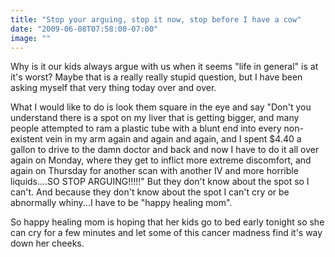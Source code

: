 ```yaml
---
title: "Stop your arguing, stop it now, stop before I have a cow"
date: "2009-06-08T07:58:00-07:00"
image: ""
---
```


Why is it our kids always argue with us when it seems "life in general" is at it's worst? Maybe that is a really really stupid question, but I have been asking myself that very thing today over and over.

What I would like to do is look them square in the eye and say "Don't you understand there is a spot on my liver that is getting bigger, and many people attempted to ram a plastic tube with a blunt end into every non-existent vein in my arm again and again and again, and I spent $4.40 a gallon to drive to the damn doctor and back and now I have to do it all over again on Monday, where they get to inflict more extreme discomfort, and again on Thursday for another scan with another IV and more horrible liquids....SO STOP ARGUING!!!!!" But they don't know about the spot so I can't. And because they don't know about the spot I can't cry or be abnormally whiny...I have to be "happy healing mom".

So happy healing mom is hoping that her kids go to bed early tonight so she can cry for a few minutes and let some of this cancer madness find it's way down her cheeks.